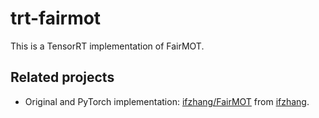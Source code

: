 # trt-fairmot

This is a TensorRT implementation of FairMOT.

## Related projects

- Original and PyTorch implementation: [ifzhang/FairMOT](https://github.com/ifzhang/FairMOT) from [ifzhang](https://github.com/ifzhang/FairMOT).
